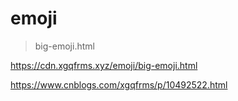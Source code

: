 # emoji


> big-emoji.html

https://cdn.xgqfrms.xyz/emoji/big-emoji.html

https://www.cnblogs.com/xgqfrms/p/10492522.html
